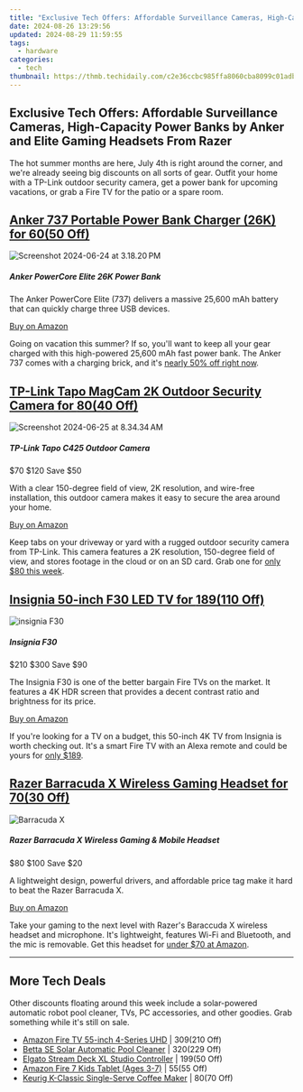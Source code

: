 ```yaml
---
title: "Exclusive Tech Offers: Affordable Surveillance Cameras, High-Capacity Power Banks by Anker and Elite Gaming Headsets From Razer"
date: 2024-08-26 13:29:56
updated: 2024-08-29 11:59:55
tags:
  - hardware
categories:
  - tech
thumbnail: https://thmb.techidaily.com/c2e36ccbc985ffa8060cba8099c01adb9e0bc227482cd4647ba2ea8d61ea0fe4.png
---
```


## Exclusive Tech Offers: Affordable Surveillance Cameras, High-Capacity Power Banks by Anker and Elite Gaming Headsets From Razer

The hot summer months are here, July 4th is right around the corner, and we're already seeing big discounts on all sorts of gear. Outfit your home with a TP-Link outdoor security camera, get a power bank for upcoming vacations, or grab a Fire TV for the patio or a spare room.

## [Anker 737 Portable Power Bank Charger (26K) for $60 ($50 Off)](https://www.amazon.com/Anker-PowerCore-Charger-Delivery-Portable/dp/B08537MKBS/?tag=hotoge-20&ascsubtag=UUhtgUeUpU2003780&asc%5Frefurl=https%3A%2F%2Fwww.howtogeek.com%2Ftop-tech-deals-anker-power-bank-gaming-headset-fire-tv%2F&asc%5Fcampaign=Commerce) 

![Screenshot 2024-06-24 at 3.18.20 PM](https://static1.howtogeekimages.com/wordpress/wp-content/uploads/2024/06/screenshot-2024-06-24-at-3-18-20-pm.jpg) 

#####  Anker PowerCore Elite 26K Power Bank

The Anker PowerCore Elite (737) delivers a massive 25,600 mAh battery that can quickly charge three USB devices. 

[Buy on Amazon](https://www.amazon.com/Anker-PowerCore-Charger-Delivery-Portable/dp/B08537MKBS/?tag=hotoge-20&ascsubtag=UUhtgUeUpU2003780&asc%5Frefurl=https%3A%2F%2Fwww.howtogeek.com%2Ftop-tech-deals-anker-power-bank-gaming-headset-fire-tv%2F&asc%5Fcampaign=Commerce) 

 Going on vacation this summer? If so, you'll want to keep all your gear charged with this high-powered 25,600 mAh fast power bank. The Anker 737 comes with a charging brick, and it's [nearly 50% off right now](https://www.amazon.com/Anker-PowerCore-Charger-Delivery-Portable/dp/B08537MKBS/?tag=hotoge-20&ascsubtag=UUhtgUeUpU2003780&asc%5Frefurl=https%3A%2F%2Fwww.howtogeek.com%2Ftop-tech-deals-anker-power-bank-gaming-headset-fire-tv%2F&asc%5Fcampaign=Commerce).

## [TP-Link Tapo MagCam 2K Outdoor Security Camera for $80 ($40 Off)](https://www.amazon.com/dp/B0CHSK6M21?th=1&tag=hotoge-20&ascsubtag=UUhtgUeUpU2003780&asc%5Frefurl=https%3A%2F%2Fwww.howtogeek.com%2Ftop-tech-deals-anker-power-bank-gaming-headset-fire-tv%2F&asc%5Fcampaign=Commerce) 

![Screenshot 2024-06-25 at 8.34.34 AM](https://static1.howtogeekimages.com/wordpress/wp-content/uploads/2024/06/screenshot-2024-06-25-at-8-34-34-am.jpg) 

#####  TP-Link Tapo C425 Outdoor Camera

$70 $120 Save $50 

With a clear 150-degree field of view, 2K resolution, and wire-free installation, this outdoor camera makes it easy to secure the area around your home. 

[Buy on Amazon](https://www.amazon.com/dp/B0CHSK6M21?th=1&tag=hotoge-20&ascsubtag=UUhtgUeUpU2003780&asc%5Frefurl=https%3A%2F%2Fwww.howtogeek.com%2Ftop-tech-deals-anker-power-bank-gaming-headset-fire-tv%2F&asc%5Fcampaign=Commerce) 

 Keep tabs on your driveway or yard with a rugged outdoor security camera from TP-Link. This camera features a 2K resolution, 150-degree field of view, and stores footage in the cloud or on an SD card. Grab one for [only $80 this week](https://www.amazon.com/dp/B0CHSK6M21?th=1&tag=hotoge-20&ascsubtag=UUhtgUeUpU2003780&asc%5Frefurl=https%3A%2F%2Fwww.howtogeek.com%2Ftop-tech-deals-anker-power-bank-gaming-headset-fire-tv%2F&asc%5Fcampaign=Commerce).

## [Insignia 50-inch F30 LED TV for $189 ($110 Off)](https://www.amazon.com/INSIGNIA-All-New-50-inch-Class-NS-50F301NA24/dp/B0BTTVRWPR?tag=hotoge-20&ascsubtag=UUhtgUeUpU2003780&asc%5Frefurl=https%3A%2F%2Fwww.howtogeek.com%2Ftop-tech-deals-anker-power-bank-gaming-headset-fire-tv%2F&asc%5Fcampaign=Commerce) 

![insignia F30](https://static1.howtogeekimages.com/wordpress/wp-content/uploads/2024/07/insignia-f30.png) 

#####  Insignia F30

$210 $300 Save $90 

The Insignia F30 is one of the better bargain Fire TVs on the market. It features a 4K HDR screen that provides a decent contrast ratio and brightness for its price.

[Buy on Amazon](https://www.amazon.com/INSIGNIA-All-New-50-inch-Class-NS-50F301NA24/dp/B0BTTVRWPR?tag=hotoge-20&ascsubtag=UUhtgUeUpU2003780&asc%5Frefurl=https%3A%2F%2Fwww.howtogeek.com%2Ftop-tech-deals-anker-power-bank-gaming-headset-fire-tv%2F&asc%5Fcampaign=Commerce) 

 If you're looking for a TV on a budget, this 50-inch 4K TV from Insignia is worth checking out. It's a smart Fire TV with an Alexa remote and could be yours for [only $189](https://www.amazon.com/INSIGNIA-All-New-50-inch-Class-NS-50F301NA24/dp/B0BTTVRWPR?tag=hotoge-20&ascsubtag=UUhtgUeUpU2003780&asc%5Frefurl=https%3A%2F%2Fwww.howtogeek.com%2Ftop-tech-deals-anker-power-bank-gaming-headset-fire-tv%2F&asc%5Fcampaign=Commerce).

## [Razer Barracuda X Wireless Gaming Headset for $70 ($30 Off)](https://www.amazon.com/gp/product/B09XZZQK6Q/?th=1&tag=hotoge-20&ascsubtag=UUhtgUeUpU2003780&asc%5Frefurl=https%3A%2F%2Fwww.howtogeek.com%2Ftop-tech-deals-anker-power-bank-gaming-headset-fire-tv%2F&asc%5Fcampaign=Commerce) 

![Barracuda X](https://static1.howtogeekimages.com/wordpress/wp-content/uploads/2024/01/barracuda-x.png) 

#####  Razer Barracuda X Wireless Gaming & Mobile Headset

$80 $100 Save $20 

A lightweight design, powerful drivers, and affordable price tag make it hard to beat the Razer Barracuda X.

[Buy on Amazon](https://www.amazon.com/gp/product/B09XZZQK6Q/?th=1&tag=hotoge-20&ascsubtag=UUhtgUeUpU2003780&asc%5Frefurl=https%3A%2F%2Fwww.howtogeek.com%2Ftop-tech-deals-anker-power-bank-gaming-headset-fire-tv%2F&asc%5Fcampaign=Commerce) 

 Take your gaming to the next level with Razer's Baraccuda X wireless headset and microphone. It's lightweight, features Wi-Fi and Bluetooth, and the mic is removable. Get this headset for [under $70 at Amazon](https://www.amazon.com/gp/product/B09XZZQK6Q/?th=1&tag=hotoge-20&ascsubtag=UUhtgUeUpU2003780&asc%5Frefurl=https%3A%2F%2Fwww.howtogeek.com%2Ftop-tech-deals-anker-power-bank-gaming-headset-fire-tv%2F&asc%5Fcampaign=Commerce).

---

##  More Tech Deals

 Other discounts floating around this week include a solar-powered automatic robot pool cleaner, TVs, PC accessories, and other goodies. Grab something while it's still on sale.

* [Amazon Fire TV 55-inch 4-Series UHD](https://www.amazon.com/amazon-fire-tv-55-inch-4-series-4k-smart-tv/dp/B0B3H6JPYZ?tag=hotoge-20&ascsubtag=UUhtgUeUpU2003780&asc%5Frefurl=https%3A%2F%2Fwww.howtogeek.com%2Ftop-tech-deals-anker-power-bank-gaming-headset-fire-tv%2F&asc%5Fcampaign=Commerce) | $309 ($210 Off)
* [Betta SE Solar Automatic Pool Cleaner](https://www.amazon.com/Betta-2023-Model-Durability-Re-Engineered/dp/B0BW38MP5C?tag=hotoge-20&ascsubtag=UUhtgUeUpU2003780&asc%5Frefurl=https%3A%2F%2Fwww.howtogeek.com%2Ftop-tech-deals-anker-power-bank-gaming-headset-fire-tv%2F&asc%5Fcampaign=Commerce) | $320 ($229 Off)
* [Elgato Stream Deck XL Studio Controller](https://www.amazon.com/Elgato-Stream-Deck-XL-customizable/dp/B07RL8H55Z?tag=hotoge-20&ascsubtag=UUhtgUeUpU2003780&asc%5Frefurl=https%3A%2F%2Fwww.howtogeek.com%2Ftop-tech-deals-anker-power-bank-gaming-headset-fire-tv%2F&asc%5Fcampaign=Commerce) | $199 ($50 Off)
* [Amazon Fire 7 Kids Tablet (Ages 3-7)](https://www.amazon.com/Amazon-Fire-Kids-tablet-Top-selling/dp/B0BLBLRLJB?tag=hotoge-20&ascsubtag=UUhtgUeUpU2003780&asc%5Frefurl=https%3A%2F%2Fwww.howtogeek.com%2Ftop-tech-deals-anker-power-bank-gaming-headset-fire-tv%2F&asc%5Fcampaign=Commerce) | $55 ($55 Off)
* [Keurig K-Classic Single-Serve Coffee Maker](https://www.amazon.com/Keurig-K55-K-Classic-Coffee-Programmable/dp/B018UQ5AMS?tag=hotoge-20&ascsubtag=UUhtgUeUpU2003780&asc%5Frefurl=https%3A%2F%2Fwww.howtogeek.com%2Ftop-tech-deals-anker-power-bank-gaming-headset-fire-tv%2F&asc%5Fcampaign=Commerce) | $80 ($70 Off)

<ins class="adsbygoogle"
     style="display:block"
     data-ad-format="autorelaxed"
     data-ad-client="ca-pub-7571918770474297"
     data-ad-slot="1223367746"></ins>



<ins class="adsbygoogle"
     style="display:block"
     data-ad-client="ca-pub-7571918770474297"
     data-ad-slot="8358498916"
     data-ad-format="auto"
     data-full-width-responsive="true"></ins>
